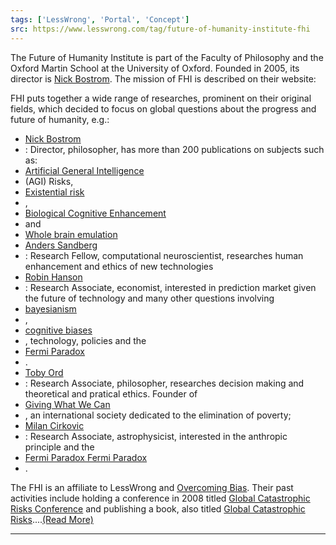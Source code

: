 ```yaml
---
tags: ['LessWrong', 'Portal', 'Concept']
src: https://www.lesswrong.com/tag/future-of-humanity-institute-fhi
---
```


The Future of Humanity Institute is part of the Faculty of Philosophy and the Oxford Martin School at the University of Oxford. Founded in 2005, its director is [Nick Bostrom](https://www.lesswrong.com/tag/nick-bostrom). The mission of FHI is described on their website:

FHI puts together a wide range of researches, prominent on their original fields, which decided to focus on global questions about the progress and future of humanity, e.g.:

- [Nick Bostrom](https://www.lesswrong.com/tag/nick-bostrom)
-  : Director, philosopher, has more than 200 publications on subjects such as: 
- [Artificial General Intelligence](https://www.lesswrong.com/tag/artificial-general-intelligence)
-  (AGI) Risks, 
- [Existential risk](https://www.lesswrong.com/tag/existential-risk)
- , 
- [Biological Cognitive Enhancement](https://www.lesswrong.com/tag/nootropics-and-other-cognitive-enhancement)
-  and 
- [Whole brain emulation](https://www.lesswrong.com/tag/whole-brain-emulation)
- [Anders Sandberg](http://en.wikipedia.org/wiki/Anders_Sandberg)
- : Research Fellow, computational neuroscientist, researches human enhancement and ethics of new technologies
- [Robin Hanson](http://en.wikipedia.org/wiki/Robin_Hanson)
- : Research Associate, economist, interested in prediction market given the future of technology and many other questions involving 
- [bayesianism](http://wiki.lesswrong.com/wiki/Bayesian)
- , 
- [cognitive biases](http://wiki.lesswrong.com/wiki/Bias)
- , technology, policies and the 
- [Fermi Paradox](http://en.wikipedia.org/wiki/Fermi_paradox)
- .
- [Toby Ord](http://en.wikipedia.org/wiki/Toby_Ord)
- : Research Associate, philosopher, researches decision making and theoretical and pratical ethics. Founder of 
- [Giving What We Can](http://www.givingwhatwecan.org/)
- , an international society dedicated to the elimination of poverty;
- [Milan Cirkovic](http://mcirkovic.aob.rs/)
- : Research Associate, astrophysicist, interested in the anthropic principle and the 
- [Fermi Paradox Fermi Paradox](http://en.wikipedia.org/wiki/Fermi_paradox)
- .

The FHI is an affiliate to LessWrong and [Overcoming Bias](http://www.overcomingbias.com/). Their past activities include holding a conference in 2008 titled [Global Catastrophic Risks Conference](http://www.global-catastrophic-risks.com/aboutconf.html) and publishing a book, also titled [Global Catastrophic Risks](http://www.global-catastrophic-risks.com/book.html)....[(Read More)]()



---

